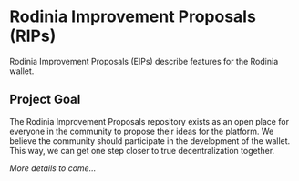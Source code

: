 # Rodinia Improvement Proposals (RIPs)

Rodinia Improvement Proposals (EIPs) describe features for the Rodinia wallet.

## Project Goal

The Rodinia Improvement Proposals repository exists as an open place for everyone in the community to propose their ideas for the platform. We believe the community should participate in the development of the wallet. This way, we can get one step closer to true decentralization together. 

*More details to come...*
